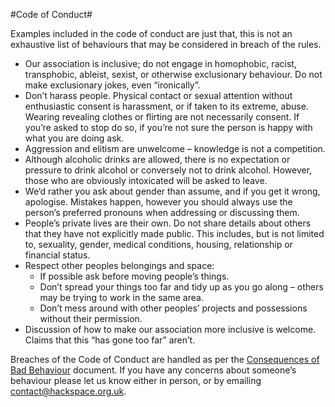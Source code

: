 #Code of Conduct#

Examples included in the code of conduct are just that, this is not an exhaustive list of behaviours that may be considered in breach of the rules.

* Our association is inclusive; do not engage in homophobic, racist, transphobic, ableist, sexist, or otherwise exclusionary behaviour. Do not make exclusionary jokes, even “ironically”.
* Don’t harass people. Physical contact or sexual attention without enthusiastic consent is harassment, or if taken to its extreme, abuse. Wearing revealing clothes or flirting are not necessarily consent. If you’re asked to stop do so, if you’re not sure the person is happy with what you are doing ask.
* Aggression and elitism are unwelcome – knowledge is not a competition.
* Although alcoholic drinks are allowed, there is no expectation or pressure to drink alcohol or conversely not to drink alcohol. However, those who are obviously intoxicated will be asked to leave.
* We’d rather you ask about gender than assume, and if you get it wrong, apologise. Mistakes happen, however you should always use the person’s preferred pronouns when addressing or discussing them.
* People’s private lives are their own. Do not share details about others that they have not explicitly made public. This includes, but is not limited to, sexuality, gender, medical conditions, housing, relationship or financial status.
* Respect other peoples belongings and space:
    * If possible ask before moving people’s things.
    * Don’t spread your things too far and tidy up as you go along – others may be trying to work in the same area.
    * Don’t mess around with other peoples’ projects and possessions without their permission.
* Discussion of how to make our association more inclusive is welcome. Claims that this “has gone too far” aren’t.

Breaches of the Code of Conduct are handled as per the [Consequences of Bad Behaviour](badBehaviour.md) document.
If you have any concerns about someone’s behaviour please let us know either in person, or by emailing contact@hackspace.org.uk.

